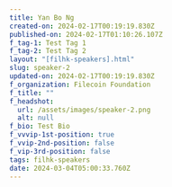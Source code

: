 ```yaml
---
title: Yan Bo Ng
created-on: 2024-02-17T00:19:19.830Z
published-on: 2024-02-17T01:10:26.107Z
f_tag-1: Test Tag 1
f_tag-2: Test Tag 2
layout: "[filhk-speakers].html"
slug: speaker-2
updated-on: 2024-02-17T00:19:19.830Z
f_organization: Filecoin Foundation
f_title: ""
f_headshot:
  url: /assets/images/speaker-2.png
  alt: null
f_bio: Test Bio
f_vvvip-1st-position: true
f_vvip-2nd-position: false
f_vip-3rd-position: false
tags: filhk-speakers
date: 2024-03-04T05:00:33.760Z
---
```

